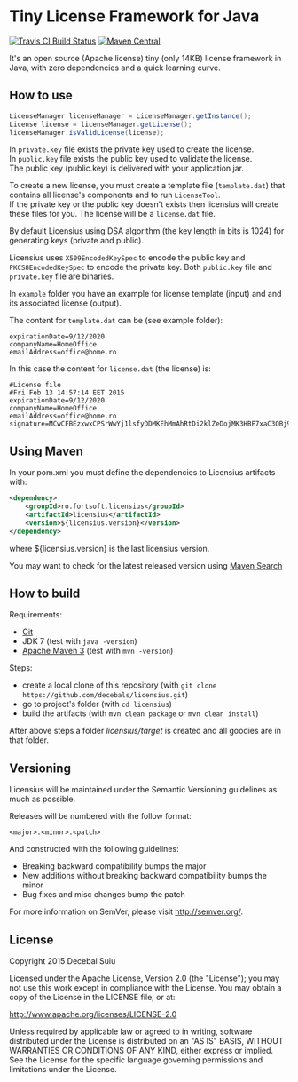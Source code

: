 Tiny License Framework for Java
=====================
[![Travis CI Build Status](https://travis-ci.org/decebals/licensius.png)](https://travis-ci.org/decebals/licensius)
[![Maven Central](http://img.shields.io/maven-central/v/ro.fortsoft.licensius/licensius.svg)](http://search.maven.org/#search|ga|1|ro.fortsoft.licensius)

It's an open source (Apache license) tiny (only 14KB) license framework in Java, with zero dependencies and a quick learning curve.

How to use
-------------------
```java
LicenseManager licenseManager = LicenseManager.getInstance();
License license = licenseManager.getLicense();
licenseManager.isValidLicense(license);
```

In `private.key` file exists the private key used to create the license.  
In `public.key` file exists the public key used to validate the license.  
The public key (public.key) is delivered with your application jar.  

To create a new license, you must create a template file (`template.dat`) that contains all license's components
and to run `LicenseTool`.  
If the private key or the public key doesn't exists then licensius will create these files for you. The license will
be a `license.dat` file.  

By default Licensius using DSA algorithm (the key length in bits is 1024) for generating keys (private and public).

Licensius uses `X509EncodedKeySpec` to encode the public key and `PKCS8EncodedKeySpec` to encode the private key. Both `public.key` file and `private.key` file are binaries.

In `example` folder you have an example for license template (input) and and its associated license (output).  

The content for `template.dat` can be (see example folder):
```
expirationDate=9/12/2020
companyName=HomeOffice
emailAddress=office@home.ro
```

In this case the content for `license.dat` (the license) is:
```
#License file
#Fri Feb 13 14:57:14 EET 2015
expirationDate=9/12/2020
companyName=HomeOffice
emailAddress=office@home.ro
signature=MCwCFBEzxwxCPSrWwYj1lsfyDDMKEhMmAhRtDi2klZeDojMK3HBF7xaC3OBj9A\=\=
```
Using Maven
-------------------
In your pom.xml you must define the dependencies to Licensius artifacts with:

```xml
<dependency>
    <groupId>ro.fortsoft.licensius</groupId>
    <artifactId>licensius</artifactId>
    <version>${licensius.version}</version>
</dependency>    
```

where ${licensius.version} is the last licensius version.

You may want to check for the latest released version using [Maven Search](http://search.maven.org/#search%7Cga%7C1%7Clicensius)

How to build
-------------------
Requirements: 
- [Git](http://git-scm.com/) 
- JDK 7 (test with `java -version`)
- [Apache Maven 3](http://maven.apache.org/) (test with `mvn -version`)

Steps:
- create a local clone of this repository (with `git clone https://github.com/decebals/licensius.git`)
- go to project's folder (with `cd licensius`) 
- build the artifacts (with `mvn clean package` or `mvn clean install`)

After above steps a folder _licensius/target_ is created and all goodies are in that folder.

Versioning
------------
Licensius will be maintained under the Semantic Versioning guidelines as much as possible.

Releases will be numbered with the follow format:

`<major>.<minor>.<patch>`

And constructed with the following guidelines:

* Breaking backward compatibility bumps the major
* New additions without breaking backward compatibility bumps the minor
* Bug fixes and misc changes bump the patch

For more information on SemVer, please visit http://semver.org/.

License
--------------
Copyright 2015 Decebal Suiu

Licensed under the Apache License, Version 2.0 (the "License"); you may not use this work except in compliance with
the License. You may obtain a copy of the License in the LICENSE file, or at:

http://www.apache.org/licenses/LICENSE-2.0

Unless required by applicable law or agreed to in writing, software distributed under the License is distributed on
an "AS IS" BASIS, WITHOUT WARRANTIES OR CONDITIONS OF ANY KIND, either express or implied. See the License for the
specific language governing permissions and limitations under the License.

